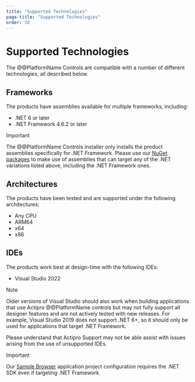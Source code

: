 ```yaml
---
title: "Supported Technologies"
page-title: "Supported Technologies"
order: 50
---
```

# Supported Technologies

The @@PlatformName Controls are compatible with a number of different technologies, all described below.

## Frameworks

The products have assemblies available for multiple frameworks, including:

- .NET 6 or later
- .NET Framework 4.6.2 or later

> [!IMPORTANT]
> The @@PlatformName Controls installer only installs the product assemblies specifically for .NET Framework.  Please use our [NuGet packages](nuget.md) to make use of assemblies that can target any of the .NET variations listed above, including the .NET Framework ones.

## Architectures

The products have been tested and are supported under the following architectures:

- Any CPU
- ARM64
- x64
- x86

## IDEs

The products work best at design-time with the following IDEs:

- Visual Studio 2022

> [!NOTE]
> Older versions of Visual Studio should also work when building applications that use Actipro @@PlatformName controls but may not fully support all designer features and are not actively tested with new releases.  For example, Visual Studio 2019 does not support .NET 6+, so it should only be used for applications that target .NET Framework.
>
> Please understand that Actipro Support may not be able assist with issues arising from the use of unsupported IDEs.

> [!IMPORTANT]
> Our [Sample Browser](quick-starts.md) application project configuration requires the .NET SDK even if targeting .NET Framework.